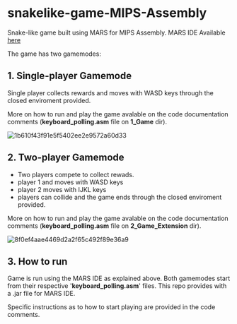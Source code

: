 # snakelike-game-MIPS-Assembly

Snake-like game built using MARS for MIPS Assembly. 
MARS IDE Available [here](https://courses.missouristate.edu/kenvollmar/mars/index.htm)

The game has two gamemodes:

## 1. Single-player Gamemode
Single player collects rewards and moves with WASD keys through the closed enviroment provided.

More on how to run and play the game avalable on the code documentation comments (**keyboard_polling.asm** file on **1_Game** dir).

![1b610f43f91e5f5402ee2e9572a60d33](https://github.com/ginesmoratalla/snakelike-game-MIPS-Assembly/assets/126341997/662965c9-2ebc-4bc5-a3b6-67a69938754e)

## 2. Two-player Gamemode
- Two players compete to collect rewads.
- player 1 and moves with WASD keys
- player 2 moves with IJKL keys
- players can collide and the game ends through the closed enviroment provided.
  
More on how to run and play the game avalable on the code documentation comments (**keyboard_polling.asm** file on **2_Game_Extension** dir).

![8f0ef4aae4469d2a2f65c492f89e36a9](https://github.com/ginesmoratalla/snakelike-game-MIPS-Assembly/assets/126341997/f2727f6b-3b74-4a37-838d-0eb8be0fc731)

## 3. How to run
Game is run using the MARS IDE as explained above. Both gamemodes start from their respective '**keyboard_polling.asm**' files.
This repo provides with a .jar file for MARS IDE.

Specific instructions as to how to start playing are provided in the code comments.
